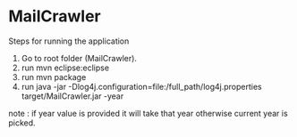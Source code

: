 # MailCrawler

Steps for running the application

1. Go to root folder (MailCrawler).
2. run mvn eclipse:eclipse
3. run mvn package
4. run java -jar -Dlog4j.configuration=file:/full_path/log4j.properties target/MailCrawler.jar -year
 
 note : if year value is provided it will take that year otherwise current year is picked.
